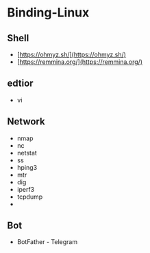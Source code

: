 # Binding-Linux





## Shell

- [https://ohmyz.sh/](https://ohmyz.sh/)
- [https://remmina.org/](https://remmina.org/)

## edtior

- vi


## Network 

- nmap
- nc
- netstat 
- ss
- hping3
- mtr 
- dig
- iperf3
- tcpdump 
- 


## Bot

- BotFather - Telegram